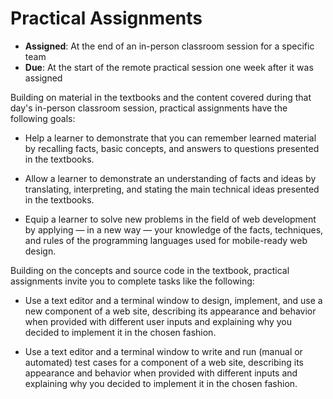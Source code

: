 # Practical Assignments

- **Assigned**: At the end of an in-person classroom session for a specific team
- **Due**: At the start of the remote practical session one week after it was assigned

Building on material in the textbooks and the content covered during that day's
in-person classroom session, practical assignments have the following goals:

- Help a learner to demonstrate that you can remember learned material by recalling
  facts, basic concepts, and answers to questions presented in the textbooks.

- Allow a learner to demonstrate an understanding of facts and ideas by translating,
  interpreting, and stating the main technical ideas presented in the textbooks.

- Equip a learner to solve new problems in the field of web development by
  applying &mdash; in a new way &mdash; your knowledge of the facts, techniques,
  and rules of the programming languages used for mobile-ready web design.

Building on the concepts and source code in the textbook, practical assignments
invite you to complete tasks like the following:

- Use a text editor and a terminal window to design, implement, and use a new
  component of a web site, describing its appearance and behavior when provided
  with different user inputs and explaining why you decided to implement it in
  the chosen fashion.

- Use a text editor and a terminal window to write and run (manual or automated)
  test cases for a component of a web site, describing its appearance and
  behavior when provided with different inputs and explaining why you decided to
  implement it in the chosen fashion.
